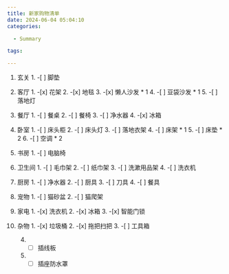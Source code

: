 ```yaml
---
title: 新家购物清单
date: 2024-06-04 05:04:10
categories:

  - Summary

tags:

---
```


01. 玄关
    1.
        -[ ] 脚垫
02. 客厅
    1.
        -[x] 花架
    2.
        -[x] 地毯
    3.
        -[x] 懒人沙发 * 1
    4.
        -[ ] 豆袋沙发 * 1
    5.
        -[ ] 落地灯

03. 餐厅
    1.
        -[ ] 餐桌
    2.
        -[ ] 餐椅
    3.
        -[ ] 净水器
    4.
        -[x] 冰箱

04. 卧室
    1.
        -[ ] 床头柜
    2.
        -[ ] 床头灯
    3.
        -[ ] 落地衣架
    4.
        -[ ] 床架 * 1
    5.
        -[ ] 床垫 * 2
    6.
        -[ ] 空调 * 2
05. 书房
    1.
        -[ ] 电脑椅
06. 卫生间
    1.
        -[ ] 毛巾架
    2.
        -[ ] 纸巾架
    3.
        -[ ] 洗漱用品架
    4.
        -[ ] 洗衣机
07. 厨房
    1.
        -[ ] 净水器
    2.
        -[ ] 厨具
    3.
        -[ ] 刀具
    4.
        -[ ] 餐具
08. 宠物
    1.
        -[ ] 猫砂盆
    2.
        -[ ] 猫爬架
09. 家电
    1.
        -[x] 洗衣机
    2.
        -[x] 冰箱
    3.
        -[x] 智能门锁

10. 杂物
    1.
        -[x] 垃圾桶
    2.
        -[x] 拖把扫把
    3.
        -[ ] 工具箱

    4.
        -[ ] 插线板

    5.
        -[ ] 插座防水罩
